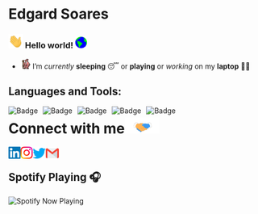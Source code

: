 # Edgard Soares&nbsp;

<!-- 
    &nbsp; [![HitCount](http://hits.dwyl.com/SatYu26/SatYu26.svg)](http://hits.dwyl.com/SatYu26/SatYu26) 
-->

### <img src="https://github.com/SatYu26/SatYu26/blob/master/Assets/Hi.gif" width="29px"> Hello world!&nbsp;<img src="https://github.com/SatYu26/SatYu26/blob/master/Assets/Earth.gif" width="24px">

- <img alt="GIF" src="https://github.com/SatYu26/SatYu26/blob/master/Assets/gandalf_parrot.gif" width="20vw" /> I’m *currently* **sleeping** 😴 or **playing** or *working* on my **laptop** 👨‍💻

## Languages and Tools:

<img alt="Badge" style="float: left; margin-right: 10px;" src="https://img.shields.io/badge/unity%20-%23000.svg?&style=for-the-badge&logo=unity&logoColor=white"/> <img alt="Badge" style="float: left; margin-right: 10px;" src="https://img.shields.io/badge/csharp%20-%20-%2343853D.svg?&style=for-the-badge&logo=c#&logoColor=white"/>  <img alt="Badge" style="float: left; margin-right: 10px;" src="https://img.shields.io/badge/python%20-%2314354C.svg?&style=for-the-badge&logo=python&logoColor=white"/> <img alt="Badge" style="float: left; margin-right: 10px;" src="https://img.shields.io/badge/visualstudio%20-%2302569B.svg?&style=for-the-badge&logo=microsoft&logoColor=white"/> <img alt="Badge" style="float: left; margin-right: 10px;"  src="https://img.shields.io/badge/git%20-%23F05033.svg?&style=for-the-badge&logo=git&logoColor=white"/> 

# Connect with me<img src="https://github.com/SatYu26/SatYu26/blob/master/Assets/Handshake.gif" height="32px">

  <a href="https://www.linkedin.com/in/edgard-thobias-777b12138/">
    <img align="left" alt="Edgard Soares | Linkedin" width="24px" src="https://github.com/SatYu26/SatYu26/blob/master/Assets/Linkedin.svg" />
  </a> &nbsp;&nbsp;
  <a href="https://www.instagram.com/eddsoares8/">
    <img align="left" alt="Edgard Soares | Instagram" width="24px" src="https://github.com/SatYu26/SatYu26/blob/master/Assets/Instagram.svg" />
  </a> &nbsp;&nbsp;
   <a href="https://twitter.com/EddThobias">
    <img align="left" alt="Edgard Soares | Twitter" width="26px" src="https://github.com/SatYu26/SatYu26/blob/master/Assets/Twitter.svg" />
  </a> &nbsp;&nbsp;
  <a href="mailto:edgardsoares.ed@gmail.com">
    <img align="left" alt="Edgard Soares | Gmail" width="26px" src="https://github.com/SatYu26/SatYu26/blob/master/Assets/Gmail.svg" />
  </a>
  
## Spotify Playing 🎧

[<img src="https://spotify-now-playing.satyu.vercel.app/api/spotify-playing" alt="Spotify Now Playing" width="350" style="float: left; margin-right: 10px;" />](https://open.spotify.com/user/edgardsoares_ed)
